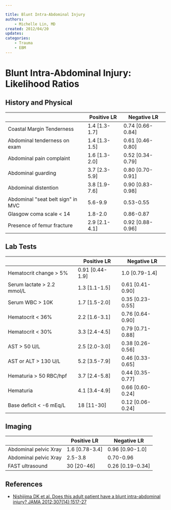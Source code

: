 ```yaml
---

title: Blunt Intra-Abdominal Injury
authors:
    - Michelle Lin, MD
created: 2012/04/20
updates:
categories:
    - Trauma
    - EBM
---
```


# Blunt Intra-Abdominal Injury: Likelihood Ratios

## History and Physical

|                                   | Positive LR    | Negative LR       |
| --------------------------------- | -------------- | ----------------- |
| Coastal Margin Tenderness         | 1.4 \[1.3-1.7] | 0.74 \[0.66-0.84] |
| Abdominal tenderness on exam      | 1.4 \[1.3-1.5] | 0.61 \[0.46-0.80] |
| Abdominal pain complaint          | 1.6 \[1.3-2.0] | 0.52 \[0.34-0.79] |
| Abdominal guarding                | 3.7 \[2.3-5.9] | 0.80 \[0.70-0.91] |
| Abdominal distention              | 3.8 \[1.9-7.6] | 0.90 \[0.83-0.98] |
| Abdominal "seat belt sign" in MVC | 5.6-9.9        | 0.53-0.55         |
| Glasgow coma scale &lt; 14        | 1.8-2.0        | 0.86-0.87         |
| Presence of femur fracture        | 2.9 \[2.1-4.1] | 0.92 \[0.88-0.96] |

## Lab Tests

|                            | Positive LR      | Negative LR       |
| -------------------------- | ---------------- | ----------------- |
| Hematocrit change > 5%     | 0.91 \[0.44-1.9] | 1.0 \[0.79-1.4]   |
| Serum lactate > 2.2 mmol/L | 1.3 \[1.1-1.5]   | 0.61 \[0.41-0.90] |
| Serum WBC > 10K            | 1.7 \[1.5-2.0]   | 0.35 \[0.23-0.55] |
| Hematocrit &lt; 36%        | 2.2 \[1.6-3.1]   | 0.76 \[0.64-0.90] |
| Hematocrit &lt; 30%        | 3.3 \[2.4-4.5]   | 0.79 \[0.71-0.88] |
| AST > 50 U/L               | 2.5 \[2.0-3.0]   | 0.38 \[0.26-0.56] |
| AST or ALT > 130 U/L       | 5.2 \[3.5-7.9]   | 0.46 \[0.33-0.65] |
| Hematuria > 50 RBC/hpf     | 3.7 \[2.4-5.8]   | 0.44 \[0.35-0.77] |
| Hematuria                  | 4.1 \[3.4-4.9]   | 0.66 \[0.60-0.24] |
| Base deficit &lt; -6 mEq/L | 18 \[11-30]      | 0.12 \[0.06-0.24] |

## Imaging

|                       | Positive LR     | Negative LR       |
| --------------------- | --------------- | ----------------- |
| Abdominal pelvic Xray | 1.6 \[0.78-3.4] | 0.96 \[0.90-1.0]  |
| Abdominal pelvic Xray | 2.5-3.8         | 0.70-0.96         |
| FAST ultrasound       | 30 \[20-46]     | 0.26 \[0.19-0.34] |

## References

- [Nishijima DK et al. Does this adult patient have a blunt intra-abdominal injury? JAMA 2012;307(14):1517-27](https://www.ncbi.nlm.nih.gov/pubmed/?term=22496266)
